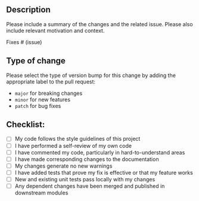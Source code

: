 ## Description

Please include a summary of the changes and the related issue. Please also include relevant motivation and context.

Fixes # (issue)

## Type of change

Please select the type of version bump for this change by adding the appropriate label to the pull request:

- `major` for breaking changes
- `minor` for new features
- `patch` for bug fixes

## Checklist:

- [ ] My code follows the style guidelines of this project
- [ ] I have performed a self-review of my own code
- [ ] I have commented my code, particularly in hard-to-understand areas
- [ ] I have made corresponding changes to the documentation
- [ ] My changes generate no new warnings
- [ ] I have added tests that prove my fix is effective or that my feature works
- [ ] New and existing unit tests pass locally with my changes
- [ ] Any dependent changes have been merged and published in downstream modules
